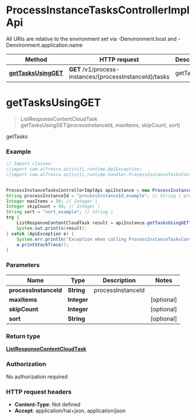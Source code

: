 # ProcessInstanceTasksControllerImplApi

All URIs are relative to the environment set via -Denvironment.host and -Denvironment.application.name

Method | HTTP request | Description
------------- | ------------- | -------------
[**getTasksUsingGET**](ProcessInstanceTasksControllerImplApi.md#getTasksUsingGET) | **GET** /v1/process-instances/{processInstanceId}/tasks | getTasks

<a name="getTasksUsingGET"></a>
# **getTasksUsingGET**
> ListResponseContentCloudTask getTasksUsingGET(processInstanceId, maxItems, skipCount, sort)

getTasks

### Example
```java
// Import classes:
//import com.alfresco.activiti.runtime.ApiException;
//import com.alfresco.activiti.runtime.handler.ProcessInstanceTasksControllerImplApi;


ProcessInstanceTasksControllerImplApi apiInstance = new ProcessInstanceTasksControllerImplApi();
String processInstanceId = "processInstanceId_example"; // String | processInstanceId
Integer maxItems = 56; // Integer | 
Integer skipCount = 56; // Integer | 
String sort = "sort_example"; // String | 
try {
    ListResponseContentCloudTask result = apiInstance.getTasksUsingGET(processInstanceId, maxItems, skipCount, sort);
    System.out.println(result);
} catch (ApiException e) {
    System.err.println("Exception when calling ProcessInstanceTasksControllerImplApi#getTasksUsingGET");
    e.printStackTrace();
}
```

### Parameters

Name | Type | Description  | Notes
------------- | ------------- | ------------- | -------------
 **processInstanceId** | **String**| processInstanceId |
 **maxItems** | **Integer**|  | [optional]
 **skipCount** | **Integer**|  | [optional]
 **sort** | **String**|  | [optional]

### Return type

[**ListResponseContentCloudTask**](ListResponseContentCloudTask.md)

### Authorization

No authorization required

### HTTP request headers

 - **Content-Type**: Not defined
 - **Accept**: application/hal+json, application/json

